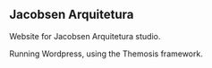 Jacobsen Arquitetura
------------------

Website for Jacobsen Arquitetura studio.

Running Wordpress, using the Themosis framework.
